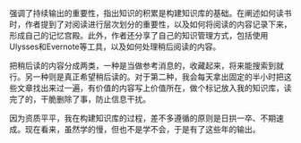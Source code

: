 

强调了持续输出的重要性，指出知识的积累是构建知识库的基础。在阐述如何读书时，作者提到了对阅读进行层次划分的重要性，以及如何将阅读的内容记录下来，形成自己的记忆宫殿。此外，作者还分享了自己的知识管理方式，包括使用Ulysses和Evernote等工具，以及如何处理稍后阅读的内容。



把稍后读的内容分成两类，一种是当做参考消息的，收藏起来，将来能搜索到就行。另一种则是真正希望稍后读的。对于第二种，我会每天拿出固定的半小时把这些文章找出来过一遍，有价值的内容写上价值所在，做个标记放入我的知识库，读完了的，干脆删除了事，防止信息干扰。

因为资质平平，我在构建知识库的过程，差不多遵循的原则是日拱一卒、不期速成。现在看来，虽然学的慢，但也不是学不会，于是有了这些年的输出。